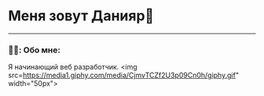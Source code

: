 
# Меня зовут Данияр👋

---


### 👨‍💻: Обо мне: 
Я начинающий веб разработчик.
<img src=https://media1.giphy.com/media/CjmvTCZf2U3p09Cn0h/giphy.gif" width="50px"> 

